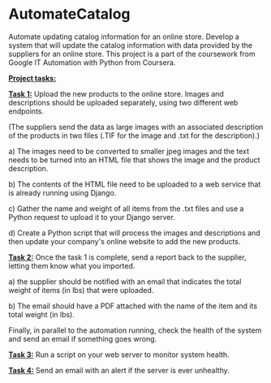 # AutomateCatalog
Automate updating catalog information for an online store. Develop a system that will update the catalog information with data provided by the suppliers for an online store. This project is a part of the coursework from Google IT Automation with Python from Coursera.

<ins>**Project tasks:**</ins>


<ins>**Task 1:**</ins>  Upload the new products to the online store. Images and descriptions should be uploaded separately, using two different web endpoints.

(The suppliers send the data as large images with an associated description of the       products in two files (.TIF for the image and .txt for the description).)
  
   a)  The images need to be converted to smaller jpeg images and the text needs to be turned into an HTML file that shows the image and the product description. 
  
   b)  The contents of the HTML file need to be uploaded to a web service that is already running using Django. 
  
   c)  Gather the name and weight of all items from the .txt files and use a Python request to upload it to your Django server.
  
  d)  Create a Python script that will process the images and descriptions and then update your company's online website to add the new products.

<ins>**Task 2:**</ins> Once the task 1 is complete, send a report back to the supplier, letting them know what you imported.

   a)   the supplier should be notified with an email that indicates the total weight of items (in lbs) that were uploaded. 
   
   b) The email should have a PDF attached with the name of the item and its total weight (in lbs). 

Finally, in parallel to the automation running, check the health of the system and send an email if something goes wrong. 

<ins>**Task 3:**</ins> Run a script on your web server to monitor system health.

<ins>**Task 4:**</ins> Send an email with an alert if the server is ever unhealthy.

